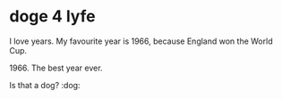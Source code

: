 # doge 4 lyfe

I love years. My favourite year is 1966, because England won the World Cup.

1966\. The best year ever.

Is that a dog? \:dog\:
